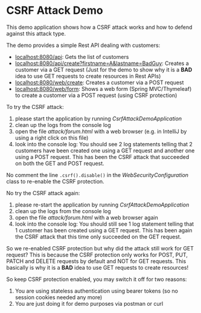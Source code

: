 # CSRF Attack Demo

This demo application shows how a CSRF attack works
and how to defend against this attack type.

The demo provides a simple Rest API dealing with customers:

* [localhost:8080/api](http://localhost/api): Gets the list of customers
* [localhost:8080/api/create?firstname=A&lastname=BadGuy](http://localhost/api/create): Creates a customer via a GET request 
  (Just for the demo to show why it is a __BAD__ idea to use GET requests to create resources in Rest APIs)
* [localhost:8080/web/create](http://localhost:8080/web/create): Creates a customer via a POST request
* [localhost:8080/web/form](http://localhost:8080/web/form): Shows a web form (Spring MVC/Thymeleaf) to create 
  a customer via a POST request (using CSRF protection)
  
To try the CSRF attack: 

1. please start the application by running _CsrfAttackDemoApplication_
2. clean up the logs from the console log
3. open the file _attack/forum.html_ with a web browser (e.g. in IntelliJ by using a right click on this file)
4. look into the console log: You should see 2 log statements telling that 2 customers have been created
   one using a GET request and another one using a POST request.
   This has been the CSRF attack that succeeded on both the GET and POST request.
  
No comment the line ```.csrf().disable()``` in the _WebSecurityConfiguration_ class to re-enable
the CSRF protection.

No try the CSRF attack again:

1. please re-start the application by running _CsrfAttackDemoApplication_
2. clean up the logs from the console log
3. open the file _attack/forum.html_ with a web browser again
4. look into the console log: You should still see 1 log statement telling that 
   1 customer has been created using a GET request.
   This has been again the CSRF attack that this time only succeeded on the GET request.
   
So we re-enabled CSRF protection but why did the attack still work for GET request?
This is because the CSRF protection only works for POST, PUT, PATCH and DELETE requests by default
and NOT for GET requests. This basically is why it is a __BAD__ idea to use GET requests to create resources!

So keep CSRF protection enabled, you may switch it off for two reasons:

1. You are using stateless authentication using bearer tokens (so no session cookies needed any more)
2. You are just doing it for demo purposes via postman or curl
